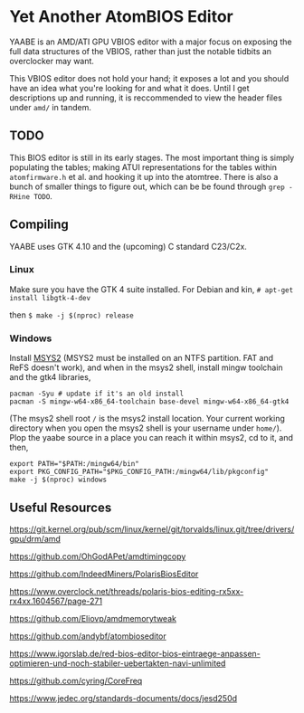 # Yet Another AtomBIOS Editor

YAABE is an AMD/ATI GPU VBIOS editor with a major focus on exposing the full
data structures of the VBIOS, rather than just the notable tidbits an
overclocker may want.

This VBIOS editor does not hold your hand; it exposes a lot and you should have
an idea what you're looking for and what it does. Until I get descriptions up
and running, it is reccommended to view the header files under `amd/` in tandem.

## TODO

This BIOS editor is still in its early stages. The most important thing is
simply populating the tables; making ATUI representations for the tables within
`atomfirmware.h` et al. and hooking it up into the atomtree. There is also a
bunch of smaller things to figure out, which can be be found through
`grep -RHine TODO`.

## Compiling

YAABE uses GTK 4.10 and the (upcoming) C standard C23/C2x. 

### Linux

Make sure you have the GTK 4 suite installed. For Debian and kin,
`# apt-get install libgtk-4-dev`

then `$ make -j $(nproc) release`

### Windows

Install [MSYS2](https://www.msys2.org) (MSYS2 must be installed on an NTFS partition.
FAT and ReFS doesn't work), and when in the msys2 shell, install mingw toolchain and
the gtk4 libraries, 

```shell
pacman -Syu # update if it's an old install
pacman -S mingw-w64-x86_64-toolchain base-devel mingw-w64-x86_64-gtk4
```

(The msys2 shell root `/` is the msys2 install location. Your current working directory
when you open the msys2 shell is your username under `home/`). Plop the yaabe source in
a place you can reach it within msys2, cd to it, and then,

```shell
export PATH="$PATH:/mingw64/bin"
export PKG_CONFIG_PATH="$PKG_CONFIG_PATH:/mingw64/lib/pkgconfig"
make -j $(nproc) windows
```

## Useful Resources

https://git.kernel.org/pub/scm/linux/kernel/git/torvalds/linux.git/tree/drivers/gpu/drm/amd

https://github.com/OhGodAPet/amdtimingcopy

https://github.com/IndeedMiners/PolarisBiosEditor

https://www.overclock.net/threads/polaris-bios-editing-rx5xx-rx4xx.1604567/page-271

https://github.com/Eliovp/amdmemorytweak

https://github.com/andybf/atombioseditor

https://www.igorslab.de/red-bios-editor-bios-eintraege-anpassen-optimieren-und-noch-stabiler-uebertakten-navi-unlimited

https://github.com/cyring/CoreFreq

https://www.jedec.org/standards-documents/docs/jesd250d

